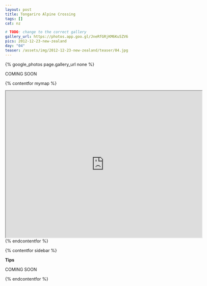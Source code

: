 ```yaml
---
layout: post
title: Tongariro Alpine Crossing
tags: []
cat: nz

# TODO: change to the correct gallery
gallery_url: https://photos.app.goo.gl/JneRfGRjKM6Ku5ZV6
pics: 2012-12-23-new-zealand
day: "04"
teaser: /assets/img/2012-12-23-new-zealand/teaser/04.jpg
---
```


{% google_photos page.gallery_url none %}

COMING SOON


{% contentfor mymap %}
<iframe src="https://www.google.com/maps/d/embed?mid=1A2Vr06UQqHMZ2DnOa0F-IgPx8As&ehbc=2E312F" width="640" height="480"></iframe>
{% endcontentfor %}

{% contentfor sidebar %}

**Tips**  

COMING SOON

{% endcontentfor %}